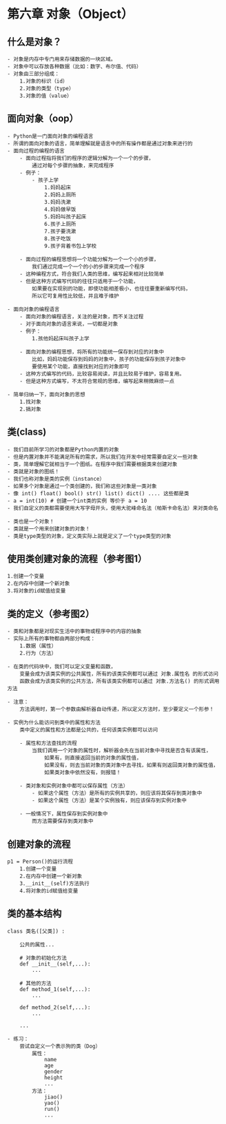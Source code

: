 # 第六章 对象（Object）

## 什么是对象？
    - 对象是内存中专门用来存储数据的一块区域。
    - 对象中可以存放各种数据（比如：数字、布尔值、代码）
    - 对象由三部分组成：
        1.对象的标识（id）
        2.对象的类型（type）
        3.对象的值（value）

## 面向对象（oop）
    - Python是一门面向对象的编程语言
    - 所谓的面向对象的语言，简单理解就是语言中的所有操作都是通过对象来进行的
    - 面向过程的编程的语言
        - 面向过程指将我们的程序的逻辑分解为一个一个的步骤，
            通过对每个步骤的抽象，来完成程序
        - 例子：
            - 孩子上学
                1.妈妈起床
                2.妈妈上厕所
                3.妈妈洗漱
                4.妈妈做早饭
                5.妈妈叫孩子起床
                6.孩子上厕所
                7.孩子要洗漱
                8.孩子吃饭
                9.孩子背着书包上学校

        - 面向过程的编程思想将一个功能分解为一个一个小的步骤，
            我们通过完成一个一个的小的步骤来完成一个程序
        - 这种编程方式，符合我们人类的思维，编写起来相对比较简单
        - 但是这种方式编写代码的往往只适用于一个功能，
            如果要在实现别的功能，即使功能相差极小，也往往要重新编写代码，
            所以它可复用性比较低，并且难于维护 

    - 面向对象的编程语言
        - 面向对象的编程语言，关注的是对象，而不关注过程 
        - 对于面向对象的语言来说，一切都是对象       
        - 例子：
            1.孩他妈起床叫孩子上学

        - 面向对象的编程思想，将所有的功能统一保存到对应的对象中
            比如，妈妈功能保存到妈妈的对象中，孩子的功能保存到孩子对象中
            要使用某个功能，直接找到对应的对象即可
        - 这种方式编写的代码，比较容易阅读，并且比较易于维护，容易复用。
        - 但是这种方式编写，不太符合常规的思维，编写起来稍微麻烦一点 
    
    - 简单归纳一下，面向对象的思想
        1.找对象
        2.搞对象

## 类(class) 
    - 我们目前所学习的对象都是Python内置的对象
    - 但是内置对象并不能满足所有的需求，所以我们在开发中经常需要自定义一些对象
    - 类，简单理解它就相当于一个图纸。在程序中我们需要根据类来创建对象
    - 类就是对象的图纸！
    - 我们也称对象是类的实例（instance）
    - 如果多个对象是通过一个类创建的，我们称这些对象是一类对象
    - 像 int() float() bool() str() list() dict() .... 这些都是类
    - a = int(10) # 创建一个int类的实例 等价于 a = 10
    - 我们自定义的类都需要使用大写字母开头，使用大驼峰命名法（帕斯卡命名法）来对类命名

    - 类也是一个对象！
    - 类就是一个用来创建对象的对象！
    - 类是type类型的对象，定义类实际上就是定义了一个type类型的对象

## 使用类创建对象的流程（参考图1）
    1.创建一个变量
    2.在内存中创建一个新对象
    3.将对象的id赋值给变量

## 类的定义（参考图2）
    - 类和对象都是对现实生活中的事物或程序中的内容的抽象
    - 实际上所有的事物都由两部分构成：
        1.数据（属性）
        2.行为（方法）

    - 在类的代码块中，我们可以定义变量和函数，
        变量会成为该类实例的公共属性，所有的该类实例都可以通过 对象.属性名 的形式访问 
        函数会成为该类实例的公共方法，所有该类实例都可以通过 对象.方法名() 的形式调用方法

    - 注意：
        方法调用时，第一个参数由解析器自动传递，所以定义方法时，至少要定义一个形参！ 

    - 实例为什么能访问到类中的属性和方法
        类中定义的属性和方法都是公共的，任何该类实例都可以访问

        - 属性和方法查找的流程
            当我们调用一个对象的属性时，解析器会先在当前对象中寻找是否含有该属性，
                如果有，则直接返回当前的对象的属性值，
                如果没有，则去当前对象的类对象中去寻找，如果有则返回类对象的属性值，
                如果类对象中依然没有，则报错！

        - 类对象和实例对象中都可以保存属性（方法）
            - 如果这个属性（方法）是所有的实例共享的，则应该将其保存到类对象中
            - 如果这个属性（方法）是某个实例独有，则应该保存到实例对象中     
            
        - 一般情况下，属性保存到实例对象中
            而方法需要保存到类对象中    


## 创建对象的流程
    p1 = Person()的运行流程
        1.创建一个变量
        2.在内存中创建一个新对象
        3.__init__(self)方法执行
        4.将对象的id赋值给变量

## 类的基本结构   
    class 类名([父类]) :

        公共的属性... 

        # 对象的初始化方法
        def __init__(self,...):
            ...

        # 其他的方法    
        def method_1(self,...):
            ...

        def method_2(self,...):
            ...

        ...    

    - 练习：
        尝试自定义一个表示狗的类（Dog）      
            属性：
                name
                age
                gender
                height
                ...
            方法：  
                jiao()
                yao()
                run()
                ...
